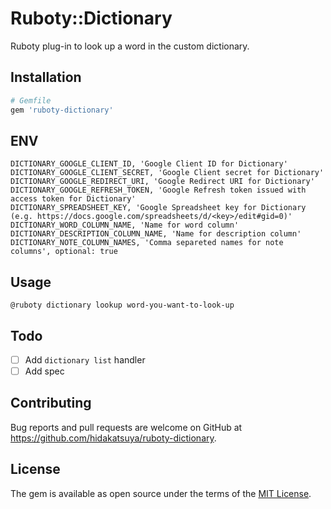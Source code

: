 # Ruboty::Dictionary

Ruboty plug-in to look up a word in the custom dictionary.

## Installation

```ruby
# Gemfile
gem 'ruboty-dictionary'
```

## ENV

```
DICTIONARY_GOOGLE_CLIENT_ID, 'Google Client ID for Dictionary'
DICTIONARY_GOOGLE_CLIENT_SECRET, 'Google Client secret for Dictionary'
DICTIONARY_GOOGLE_REDIRECT_URI, 'Google Redirect URI for Dictionary'
DICTIONARY_GOOGLE_REFRESH_TOKEN, 'Google Refresh token issued with access token for Dictionary'
DICTIONARY_SPREADSHEET_KEY, 'Google Spreadsheet key for Dictionary (e.g. https://docs.google.com/spreadsheets/d/<key>/edit#gid=0)'
DICTIONARY_WORD_COLUMN_NAME, 'Name for word column'
DICTIONARY_DESCRIPTION_COLUMN_NAME, 'Name for description column'
DICTIONARY_NOTE_COLUMN_NAMES, 'Comma separeted names for note columns', optional: true
```

## Usage

```
@ruboty dictionary lookup word-you-want-to-look-up
```

## Todo

- [ ] Add `dictionary list` handler
- [ ] Add spec

## Contributing

Bug reports and pull requests are welcome on GitHub at https://github.com/hidakatsuya/ruboty-dictionary.

## License

The gem is available as open source under the terms of the [MIT License](https://opensource.org/licenses/MIT).
